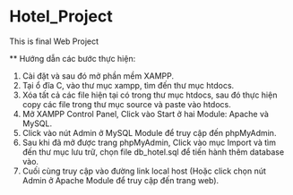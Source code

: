 # Hotel_Project
This is final Web Project

** Hướng dẫn các bước thực hiện:
1. Cài đặt và sau đó mở phần mềm XAMPP.
2. Tại ổ đĩa C, vào thư mục xampp, tìm đến thư mục htdocs.
3. Xóa tất cả các file hiện tại có trong thư mục htdocs, sau đó thực hiện copy các file trong thư mục source và paste vào htdocs.
4. Mở XAMPP Control Panel, Click vào Start ở hai Module: Apache và MySQL.
5. Click vào nút Admin ở MySQL Module để truy cập đến phpMyAdmin.
6. Sau khi đã mở được trang phpMyAdmin, Click vào mục Import và tìm đến thư mục lưu trữ, chọn file db_hotel.sql để tiến hành thêm database vào.
7. Cuối cùng truy cập vào đường link local host (Hoặc click chọn nút Admin ở Apache Module để truy cập đến trang web).
